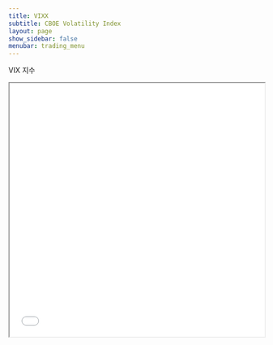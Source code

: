 ```yaml
---
title: VIXX
subtitle: CBOE Volatility Index
layout: page
show_sidebar: false
menubar: trading_menu
---
```


VIX 지수

<iframe id="tvc_frame_2cf3b5e506b91583c59f24e22e2232df" seamless="seamless" src="//tvcharts.investing.com/init.php?&carrier=bd2f7e982318ba67fb3f00d60919668c&time=1604386012&domain_ID=18&lang_ID=18&timezone_ID=88&pair_ID=44336&interval=86400&refresh=30&session=session&client=&user=guest&init_page=instrument&m_pids=&watchlist=&site=https://kr.investing.com" width="100%" height="500"></iframe>
